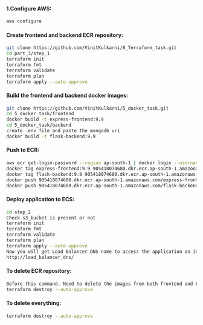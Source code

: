 #### 1.Configure AWS:
```sh
aws configure
```

#### Create frontend and backend ECR repository:
```sh
git clone https://github.com/VinitKulkarni/8_Terraform_task.git
cd part_3/step_1
terraform init
terraform fmt
terraform validate
terraform plan
terraform apply --auto-approve
```

#### Build the frontend and backend docker images:
```sh
git clone https://github.com/VinitKulkarni/5_docker_task.git
cd 5_docker_task/frontend
docker build -t express-frontend:9.9
cd 5_docker_task/backend
create .env file and paste the mongodb uri
docker build -t flask-backend:9.9
```

#### Push to ECR:
```sh
aws ecr get-login-password --region ap-south-1 | docker login --username AWS --password-stdin 905418074680.dkr.ecr.ap-south-1.amazonaws.com
docker tag express-frontend:9.9 905418074680.dkr.ecr.ap-south-1.amazonaws.com/express-frontend:9.9
docker tag flask-backend:9.9 905418074680.dkr.ecr.ap-south-1.amazonaws.com/flask-backend:9.9
docker push 905418074680.dkr.ecr.ap-south-1.amazonaws.com/express-frontend:9.9
docker push 905418074680.dkr.ecr.ap-south-1.amazonaws.com/flask-backend:9.9
```

#### Deploy application to ECS:
```sh
cd step_2
Check s3_bucket is present or not
terraform init
terraform fmt
terraform validate
terraform plan
terraform apply --auto-approve
Now you will get Load Balancer DNS name to access the application on internet
http://load_balancer_dns/
```

#### To delete ECR repository:
```sh
Before this command. Need to delete the images from both frontend and backend repository.
terraform destroy --auto-approve
```

#### To delete everything:
```sh
terraform destroy --auto-approve
```
